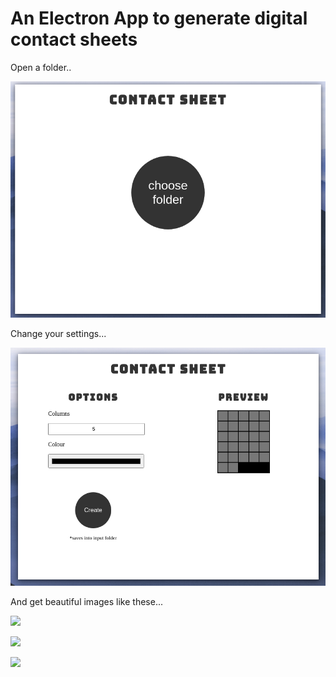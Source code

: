 # An Electron App to generate digital contact sheets

Open  a folder..

![](examples/shot1.png)

Change your settings...

![](examples/shot2.png)

And get beautiful images like these...

![](examples/test.png)

![](examples/test0.png)

![](examples/test2.png)